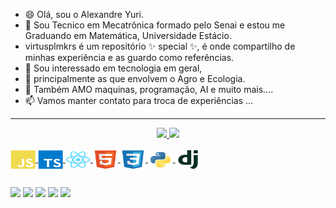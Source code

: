 - 😄 Olá, sou o Alexandre Yuri.
- 💬 Sou Tecnico em Mecatrônica formado pelo Senai e estou me Graduando em Matemática, Universidade Estácio.
- virtusplmkrs é um repositório ✨ special ✨, é onde compartilho de minhas experiência e as guardo como referências.
- 👀 Sou interessado em tecnologia em geral,
- 🌱 principalmente as que envolvem o Agro e Ecologia.
- 💞️ Também AMO maquinas, programação, AI e muito mais....
- 📫 Vamos manter contato para troca de experiências ...
<hr/>


<div align="center">
  <a href="https://github.com/planetmakersbrasil">
  <img height="120em" src="https://github-readme-stats.vercel.app/api?username=planetmakersbrasil&show_icons=true&theme=dark&include_all_commits=true&count_private=true"/>
  <img height="120em" src="https://github-readme-stats.vercel.app/api/top-langs/?username=planetmakersbrasil&layout=compact&langs_count=7&theme=dark"/>
</div>
<div style="display: inline_block"><br>
  <img align="center" alt="Plmkrs-Js" height="30" width="40" src="https://raw.githubusercontent.com/devicons/devicon/master/icons/javascript/javascript-plain.svg">
  <img align="center" alt="Plmkrs-Ts" height="30" width="40" src="https://raw.githubusercontent.com/devicons/devicon/master/icons/typescript/typescript-plain.svg">
  <img align="center" alt="Plmkrs-React" height="30" width="40" src="https://raw.githubusercontent.com/devicons/devicon/master/icons/react/react-original.svg">
  <img align="center" alt="Plmkrs-HTML" height="30" width="40" src="https://raw.githubusercontent.com/devicons/devicon/master/icons/html5/html5-original.svg">
  <img align="center" alt="Plmkrs-CSS" height="30" width="40" src="https://raw.githubusercontent.com/devicons/devicon/master/icons/css3/css3-original.svg">
  <img align="center" alt="Plmkrs-Python" height="30" width="40" src="https://raw.githubusercontent.com/devicons/devicon/master/icons/python/python-original.svg">
  <img align="center" alt="Plmkrs-Csharp" height="30" width="40" src="https://raw.githubusercontent.com/devicons/devicon/master/icons/django/django-plain.svg">
</div>

##

<div> 
  <a href="https://www.youtube.com/channel/planetmakersbrasil" target="_blank"><img src="https://img.shields.io/badge/YouTube-FF0000?style=for-the-badge&logo=youtube&logoColor=white" target="_blank"></a>
  <a href="https://instagram.com/planetmakers" target="_blank"><img src="https://img.shields.io/badge/-Instagram-%23E4405F?style=for-the-badge&logo=instagram&logoColor=white" target="_blank"></a>
  <a href="https://discord.gg/plmkrs" target="_blank"><img src="https://img.shields.io/badge/Discord-7289DA?style=for-the-badge&logo=discord&logoColor=white" target="_blank"></a> 
  <a href = "mailto:virtusr.plmkrs@gmail.com"><img src="https://img.shields.io/badge/-Gmail-%23333?style=for-the-badge&logo=gmail&logoColor=white" target="_blank"></a>
  <a href="https://www.linkedin.com/in/alexandre-yuri-plmkrs-45875016a" target="_blank"><img src="https://img.shields.io/badge/-LinkedIn-%230077B5?style=for-the-badge&logo=linkedin&logoColor=white" target="_blank"></a> 
 
 <!-- ![Snake animation](https://github.com/planetmakersbrasil/planetmakersbrasil/blob/output/github-contribution-grid-snake.svg) -->
 
</div>

<!---
virtusplmkrs/virtusplmkrs is a ✨ special ✨ repository because its `README.md` (this file) appears on your GitHub profile.
You can click the Preview linkto take a look at your ch
--->
